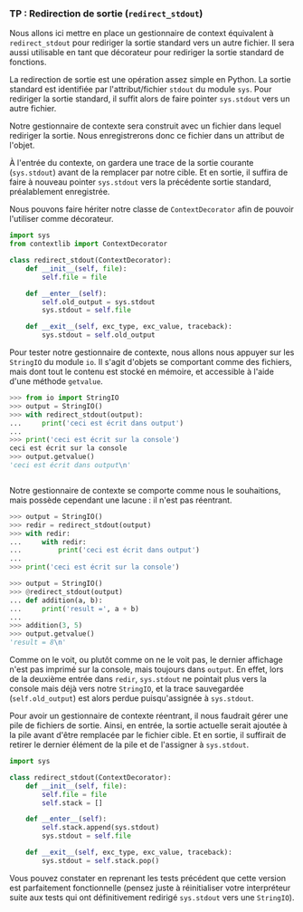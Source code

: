 ### TP : Redirection de sortie (`redirect_stdout`)

Nous allons ici mettre en place un gestionnaire de context équivalent à `redirect_stdout` pour rediriger la sortie standard vers un autre fichier.
Il sera aussi utilisable en tant que décorateur pour rediriger la sortie standard de fonctions.

La redirection de sortie est une opération assez simple en Python.
La sortie standard est identifiée par l'attribut/fichier `stdout` du module `sys`.
Pour rediriger la sortie standard, il suffit alors de faire pointer `sys.stdout` vers un autre fichier.

Notre gestionnaire de contexte sera construit avec un fichier dans lequel rediriger la sortie.
Nous enregistrerons donc ce fichier dans un attribut de l'objet.

À l'entrée du contexte, on gardera une trace de la sortie courante (`sys.stdout`) avant de la remplacer par notre cible.
Et en sortie, il suffira de faire à nouveau pointer `sys.stdout` vers la précédente sortie standard, préalablement enregistrée.

Nous pouvons faire hériter notre classe de `ContextDecorator` afin de pouvoir l'utiliser comme décorateur.

```python
import sys
from contextlib import ContextDecorator

class redirect_stdout(ContextDecorator):
    def __init__(self, file):
        self.file = file

    def __enter__(self):
        self.old_output = sys.stdout
        sys.stdout = self.file

    def __exit__(self, exc_type, exc_value, traceback):
        sys.stdout = self.old_output
```

Pour tester notre gestionnaire de contexte, nous allons nous appuyer sur les `StringIO` du module `io`.
Il s'agit d'objets se comportant comme des fichiers, mais dont tout le contenu est stocké en mémoire, et accessible à l'aide d'une méthode `getvalue`.

```python
>>> from io import StringIO
>>> output = StringIO()
>>> with redirect_stdout(output):
...     print('ceci est écrit dans output')
...
>>> print('ceci est écrit sur la console')
ceci est écrit sur la console
>>> output.getvalue()
'ceci est écrit dans output\n'
```

```python
```

Notre gestionnaire de contexte se comporte comme nous le souhaitions, mais possède cependant une lacune : il n'est pas réentrant.

```python
>>> output = StringIO()
>>> redir = redirect_stdout(output)
>>> with redir:
...     with redir:
...         print('ceci est écrit dans output')
...
>>> print('ceci est écrit sur la console')
```

```python
>>> output = StringIO()
>>> @redirect_stdout(output)
... def addition(a, b):
...     print('result =', a + b)
...
>>> addition(3, 5)
>>> output.getvalue()
'result = 8\n'
```

Comme on le voit, ou plutôt comme on ne le voit pas, le dernier affichage n'est pas imprimé sur la console, mais toujours dans `output`.
En effet, lors de la deuxième entrée dans `redir`, `sys.stdout` ne pointait plus vers la console mais déjà vers notre `StringIO`, et la trace sauvegardée (`self.old_output`) est alors perdue puisqu'assignée à `sys.stdout`.

Pour avoir un gestionnaire de contexte réentrant, il nous faudrait gérer une pile de fichiers de sortie.
Ainsi, en entrée, la sortie actuelle serait ajoutée à la pile avant d'être remplacée par le fichier cible.
Et en sortie, il suffirait de retirer le dernier élément de la pile et de l'assigner à `sys.stdout`.

```python
import sys

class redirect_stdout(ContextDecorator):
    def __init__(self, file):
        self.file = file
        self.stack = []

    def __enter__(self):
        self.stack.append(sys.stdout)
        sys.stdout = self.file

    def __exit__(self, exc_type, exc_value, traceback):
        sys.stdout = self.stack.pop()
```

Vous pouvez constater en reprenant les tests précédent que cette version est parfaitement fonctionnelle (pensez juste à réinitialiser votre interpréteur suite aux tests qui ont définitivement redirigé `sys.stdout` vers une `StringIO`).
